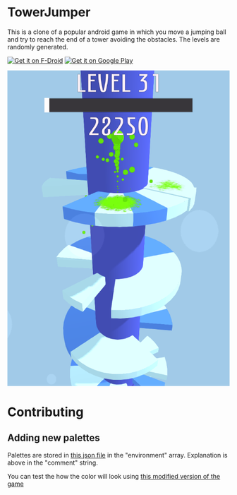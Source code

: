 # TowerJumper

This is a clone of a popular android game in which you move a jumping ball and try to reach the end of a tower avoiding the obstacles. The levels are randomly generated.

[<img src="https://f-droid.org/badge/get-it-on.png"
     alt="Get it on F-Droid"
     height="90">](https://f-droid.org/packages/org.pipoypipagames.towerjumper/)
[<img src="https://play.google.com/intl/en_us/badges/images/generic/en-play-badge.png"
     alt="Get it on Google Play"
     height="90">](https://play.google.com/store/apps/details?id=org.pipoypipagames.towerjumper)

![](Pictures/img1.png)

# Contributing 

## Adding new palettes

Palettes are stored in [this json file](https://github.com/charles0830/TowerJumper/blob/PaletteGenerator/palette.json) in the "environment" array.
Explanation is above in the "comment" string.

You can test the how the color will look using [this modified version of the game](https://github.com/charles0830/TowerJumper/issues/24#issuecomment-452265840)


